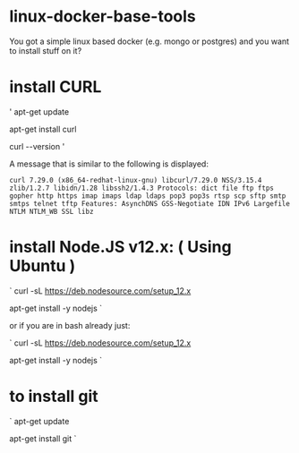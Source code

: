 # linux-docker-base-tools

You got a simple linux based docker (e.g. mongo or postgres) and you want to install stuff on it?


# install CURL
'
apt-get update

 apt-get install curl
 
curl --version
'

A message that is similar to the following is displayed:

`
curl 7.29.0 (x86_64-redhat-linux-gnu) libcurl/7.29.0 NSS/3.15.4 zlib/1.2.7 libidn/1.28 libssh2/1.4.3
Protocols: dict file ftp ftps gopher http https imap imaps ldap ldaps pop3 pop3s rtsp scp sftp smtp smtps telnet tftp
Features: AsynchDNS GSS-Negotiate IDN IPv6 Largefile NTLM NTLM_WB SSL libz
`



# install Node.JS v12.x: ( Using Ubuntu )

`
curl -sL https://deb.nodesource.com/setup_12.x 

apt-get install -y nodejs
`

or if you are in bash already just:


`
curl -sL https://deb.nodesource.com/setup_12.x

apt-get install -y nodejs
`




# to install git


`
apt-get update

apt-get install git
`









